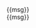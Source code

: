 <div id="app">
    <div v-color="color">{{msg}}</div>
    <div v-color="'blue'">{{msg}}</div>
  </div>

  <script src="js/vue.js"></script>

  <script>

    // v-color="red" => 让绑定的标签变成指定的背景色.
    // 自定义指令 => 封装DOM操作

    Vue.directive('color', function(el, binding) {
      el.style.backgroundColor = binding.value;
    })

    new Vue({
      el: '#app',
      data: {
        msg: '8980',
        color: 'green',
      },
      // directives: {
      //   color(el, binding) {
      //     // el表示你绑定的标签
      //     el.style.backgroundColor = binding.value;
      //   }
      // }
    })

  </script>
